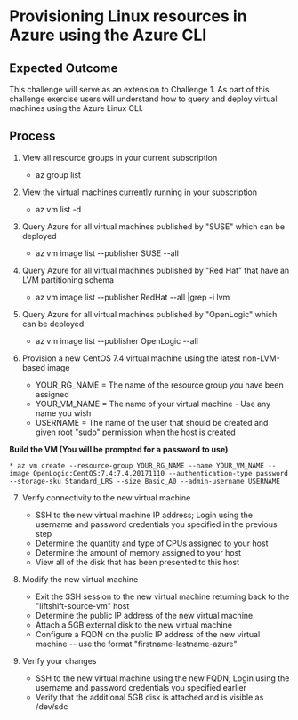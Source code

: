 # Provisioning Linux resources in Azure using the Azure CLI

## Expected Outcome

This challenge will serve as an extension to Challenge 1.  As part of this challenge exercise users will understand how to query and deploy virtual machines using the Azure Linux CLI.

## Process

1. View all resource groups in your current subscription

    * az group list

2. View the virtual machines currently running in your subscription

    * az vm list -d

3. Query Azure for all virtual machines published by "SUSE" which can be deployed

    * az vm image list --publisher SUSE --all

4. Query Azure for all virtual machines published by "Red Hat" that have an LVM partitioning schema

    * az vm image list --publisher RedHat --all |grep -i lvm

5. Query Azure for all virtual machines published by "OpenLogic" which can be deployed 

    * az vm image list --publisher OpenLogic --all

6. Provision a new CentOS 7.4 virtual machine using the latest non-LVM-based image

    * YOUR_RG_NAME = The name of the resource group you have been assigned
    * YOUR_VM_NAME = The name of your virtual machine - Use any name you wish
    * USERNAME = The name of the user that should be created and given root "sudo" permission when the host is created

<strong>Build the VM (You will be prompted for a password to use)</strong>

    * az vm create --resource-group YOUR_RG_NAME --name YOUR_VM_NAME --image OpenLogic:CentOS:7.4:7.4.20171110 --authentication-type password --storage-sku Standard_LRS --size Basic_A0 --admin-username USERNAME

7. Verify connectivity to the new virtual machine

    * SSH to the new virtual machine IP address; Login using the username and password credentials you specified in the previous step
    * Determine the quantity and type of CPUs assigned to your host
    * Determine the amount of memory assigned to your host
    * View all of the disk that has been presented to this host

8. Modify the new virtual machine

    * Exit the SSH session to the new virtual machine returning back to the "liftshift-source-vm" host
    * Determine the public IP address of the new virtual machine
    * Attach a 5GB external disk to the new virtual machine
    * Configure a FQDN on the public IP address of the new virtual machine -- use the format "firstname-lastname-azure"

9. Verify your changes

    * SSH to the new virtual machine using the new FQDN; Login using the username and password credentials you specified earlier
    * Verify that the additional 5GB disk is attached and is visible as /dev/sdc


